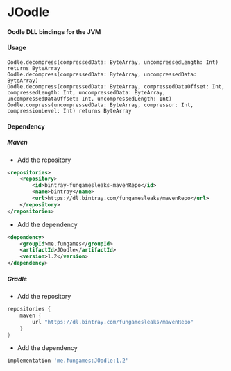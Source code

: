 # JOodle

#### Oodle DLL bindings for the JVM
#### Usage
	Oodle.decompress(compressedData: ByteArray, uncompressedLength: Int) returns ByteArray
	Oodle.decompress(compressedData: ByteArray, uncompressedData: ByteArray)
	Oodle.decompress(compressedData: ByteArray, compressedDataOffset: Int, compressedLength: Int, uncompressedData: ByteArray, uncompressedDataOffset: Int, uncompressedLength: Int)
	Oodle.compress(uncompressedData: ByteArray, compressor: Int, compressionLevel: Int) returns ByteArray
#### Dependency
##### Maven
- Add the repository
```xml
<repositories>
	<repository>
		<id>bintray-fungamesleaks-mavenRepo</id>
		<name>bintray</name>
		<url>https://dl.bintray.com/fungamesleaks/mavenRepo</url>
	</repository>
</repositories>
```
- Add the dependency
```xml
<dependency>
	<groupId>me.fungames</groupId>
	<artifactId>JOodle</artifactId>
	<version>1.2</version>
</dependency>
```
##### Gradle
- Add the repository
```groovy
repositories {
	maven {
		url "https://dl.bintray.com/fungamesleaks/mavenRepo"
	}
}
```
- Add the dependency
```groovy
implementation 'me.fungames:JOodle:1.2'
```

